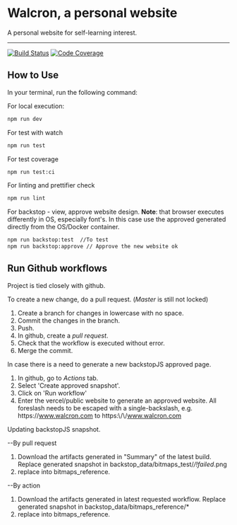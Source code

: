 # Walcron, a personal website

A personal website for self-learning interest.

---

[![Build Status][build-badge]][build]
[![Code Coverage][coverage-badge]][coverage]

## How to Use

In your terminal, run the following command:

For local execution:
```bash
npm run dev
```

For test with watch
```bash
npm run test
```

For test coverage
```bash
npm run test:ci
```

For linting and prettifier check
```bash
npm run lint
```

For backstop - view, approve website design.
**Note**: that browser executes differently in OS, especially font's. In this case use the approved generated directly from the OS/Docker container.
```bash
npm run backstop:test  //To test
npm run backstop:approve // Approve the new website ok
```

## Run Github workflows

Project is tied closely with github.

To create a new change, do a pull request. (*Master* is still not locked)

1. Create a branch for changes in lowercase with no space.
2. Commit the changes in the branch.
3. Push.
4. In github, create a *pull request*.
5. Check that the workflow is executed without error.
6. Merge the commit.

In case there is a need to generate a new backstopJS approved page.

1. In github, go to *Actions* tab.
2. Select 'Create approved snapshot'.
3. Click on 'Run workflow'
4. Enter the vercel/public website to generate an approved website. All foreslash needs to be escaped with a single-backslash, e.g. https:\/\/www.walcron.com to https:\\/\\/www.walcron.com

Updating backstopJS snapshot.

--By pull request
1. Download the artifacts generated in "Summary" of the latest build. Replace generated snapshot in backstop_data/bitmaps_test/*/!failed*.png 
2. replace into bitmaps_reference.

--By action
1. Download the artifacts generated in latest requested workflow. Replace generated snapshot in backstop_data/bitmaps_reference/*
2. replace into bitmaps_reference.



[build-badge]: https://img.shields.io/github/workflow/status/yoonghan/Walcron/validator?logo=github&style=flat-square
[build]: https://github.com/yoonghan/Walcron/actions?query=workflow%3Avalidator
[coverage-badge]: https://img.shields.io/codecov/c/github/yoonghan/Walcron.svg?style=flat-square
[coverage]: https://codecov.io/gh/yoonghan/Walcron
